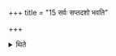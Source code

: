 +++
title = "15 सर्वः सप्तदशो भवति"

+++

<details><summary>थिते</summary>

15. All (the Stotras) should be sung on the seventeen versed Stoma.  
</details>
